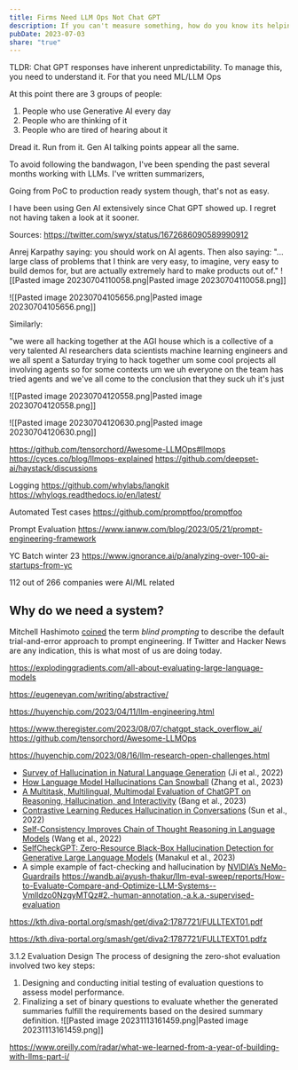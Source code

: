 ```yaml
---
title: Firms Need LLM Ops Not Chat GPT
description: If you can't measure something, how do you know its helping?
pubDate: 2023-07-03
share: "true"
---
```

TLDR: Chat GPT responses have inherent unpredictability. To manage this, you need to understand it. For that you need ML/LLM Ops


At this point there are 3 groups of people: 
1) People who use Generative AI every day
2) People who are thinking of it
3) People who are tired of hearing about it

Dread it. Run from it. Gen AI talking points appear all the same. 

To avoid following the bandwagon, I've been spending the past several months working with LLMs. I've written summarizers, 



Going from PoC to production ready system though, that's not as easy.

I have been using Gen AI extensively since Chat GPT showed up. I regret not having taken a look at it sooner. 




Sources: 
https://twitter.com/swyx/status/1672686090589990912

Anrej Karpathy saying: you should work on AI agents.
Then also saying: "... large class of problems that I think are very easy, to imagine, very easy to build demos for, but are actually extremely hard to make products out of."
![[Pasted image 20230704110058.png|Pasted image 20230704110058.png]]

![[Pasted image 20230704105656.png|Pasted image 20230704105656.png]]


Similarly: 

"we were all hacking together at the AGI house which is a collective of a very talented AI researchers data scientists machine learning engineers and we all spent a Saturday trying to hack together um some cool projects all involving agents so for some contexts um we uh everyone on the team has tried agents and we've all come to the conclusion that they suck uh it's just

![[Pasted image 20230704120558.png|Pasted image 20230704120558.png]]

![[Pasted image 20230704120630.png|Pasted image 20230704120630.png]]

https://github.com/tensorchord/Awesome-LLMOps#llmops
https://cyces.co/blog/llmops-explained
https://github.com/deepset-ai/haystack/discussions

Logging
https://github.com/whylabs/langkit
https://whylogs.readthedocs.io/en/latest/

Automated Test cases
https://github.com/promptfoo/promptfoo

Prompt Evaluation
https://www.ianww.com/blog/2023/05/21/prompt-engineering-framework

YC Batch winter 23
https://www.ignorance.ai/p/analyzing-over-100-ai-startups-from-yc

112 out of 266 companies were AI/ML related
## Why do we need a system?

Mitchell Hashimoto [coined](https://mitchellh.com/writing/prompt-engineering-vs-blind-prompting) the term _blind prompting_ to describe the default trial-and-error approach to prompt engineering. If Twitter and Hacker News are any indication, this is what most of us are doing today.



https://explodinggradients.com/all-about-evaluating-large-language-models

https://eugeneyan.com/writing/abstractive/

https://huyenchip.com/2023/04/11/llm-engineering.html

https://www.theregister.com/2023/08/07/chatgpt_stack_overflow_ai/
https://github.com/tensorchord/Awesome-LLMOps

https://huyenchip.com/2023/08/16/llm-research-open-challenges.html

- [Survey of Hallucination in Natural Language Generation](https://arxiv.org/abs/2202.03629) (Ji et al., 2022)
- [How Language Model Hallucinations Can Snowball](https://arxiv.org/abs/2305.13534) (Zhang et al., 2023)
- [A Multitask, Multilingual, Multimodal Evaluation of ChatGPT on Reasoning, Hallucination, and Interactivity](https://arxiv.org/abs/2302.04023) (Bang et al., 2023)
- [Contrastive Learning Reduces Hallucination in Conversations](https://arxiv.org/abs/2212.10400) (Sun et al., 2022)
- [Self-Consistency Improves Chain of Thought Reasoning in Language Models](https://arxiv.org/abs/2203.11171) (Wang et al., 2022)
- [SelfCheckGPT: Zero-Resource Black-Box Hallucination Detection for Generative Large Language Models](https://arxiv.org/abs/2303.08896) (​​Manakul et al., 2023)
- A simple example of fact-checking and hallucination by [NVIDIA’s NeMo-Guardrails](https://github.com/NVIDIA/NeMo-Guardrails/blob/main/examples/grounding_rail/README.md#grounding-fact-checking-and-hallucination)
https://wandb.ai/ayush-thakur/llm-eval-sweep/reports/How-to-Evaluate-Compare-and-Optimize-LLM-Systems--Vmlldzo0NzgyMTQz#2.-human-annotation,-a.k.a.-supervised-evaluation

https://kth.diva-portal.org/smash/get/diva2:1787721/FULLTEXT01.pdf

https://kth.diva-portal.org/smash/get/diva2:1787721/FULLTEXT01.pdfz

3.1.2 Evaluation Design The process of designing the zero-shot evaluation involved two key steps: 
1. Designing and conducting initial testing of evaluation questions to assess model performance. 
2. Finalizing a set of binary questions to evaluate whether the generated summaries fulfill the requirements based on the desired summary definition.
![[Pasted image 20231113161459.png|Pasted image 20231113161459.png]]

https://www.oreilly.com/radar/what-we-learned-from-a-year-of-building-with-llms-part-i/
